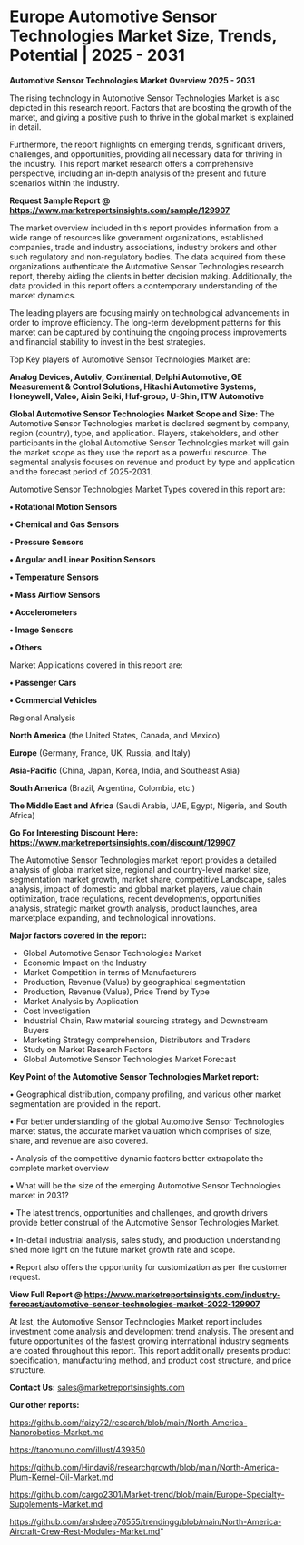 # Europe Automotive Sensor Technologies Market Size, Trends, Potential | 2025 - 2031

<Strong> Automotive Sensor Technologies Market Overview 2025 - 2031</strong>

The rising technology in Automotive Sensor Technologies Market is also depicted in this research report. Factors that are boosting the growth of the market, and giving a positive push to thrive in the global market is explained in detail.

Furthermore, the report highlights on emerging trends, significant drivers, challenges, and opportunities, providing all necessary data for thriving in the industry. This report market research offers a comprehensive perspective, including an in-depth analysis of the present and future scenarios within the industry.

<strong>Request Sample Report @ <a href=https://www.marketreportsinsights.com/sample/129907>https://www.marketreportsinsights.com/sample/129907</a></strong>

The market overview included in this report provides information from a wide range of resources like government organizations, established companies, trade and industry associations, industry brokers and other such regulatory and non-regulatory bodies. The data acquired from these organizations authenticate the Automotive Sensor Technologies research report, thereby aiding the clients in better decision making. Additionally, the data provided in this report offers a contemporary understanding of the market dynamics.

The leading players are focusing mainly on technological advancements in order to improve efficiency. The long-term development patterns for this market can be captured by continuing the ongoing process improvements and financial stability to invest in the best strategies.

Top Key players of Automotive Sensor Technologies Market are:

<strong>Analog Devices, Autoliv, Continental, Delphi Automotive, GE Measurement & Control Solutions, Hitachi Automotive Systems, Honeywell, Valeo, Aisin Seiki, Huf-group, U-Shin, ITW Automotive</strong>

<strong><b>Global Automotive Sensor Technologies Market Scope and Size:</b></strong>
The Automotive Sensor Technologies market is declared segment by company, region (country), type, and application. Players, stakeholders, and other participants in the global Automotive Sensor Technologies market will gain the market scope as they use the report as a powerful resource. The segmental analysis focuses on revenue and product by type and application and the forecast period of 2025-2031.

Automotive Sensor Technologies Market Types covered in this report are:

<strong>• Rotational Motion Sensors

• Chemical and Gas Sensors

• Pressure Sensors

• Angular and Linear Position Sensors

• Temperature Sensors

• Mass Airflow Sensors

• Accelerometers

• Image Sensors

• Others</strong>

Market Applications covered in this report are:

<strong>• Passenger Cars

• Commercial Vehicles</strong> 

Regional Analysis

<strong>North America</strong> (the United States, Canada, and Mexico)

<strong>Europe</strong> (Germany, France, UK, Russia, and Italy)

<strong>Asia-Pacific</strong> (China, Japan, Korea, India, and Southeast Asia)

<strong>South America</strong> (Brazil, Argentina, Colombia, etc.)

<strong>The Middle East and Africa</strong> (Saudi Arabia, UAE, Egypt, Nigeria, and South Africa)

<strong>Go For Interesting Discount Here: <a href=https://www.marketreportsinsights.com/discount/129907>https://www.marketreportsinsights.com/discount/129907</a></strong>

The Automotive Sensor Technologies market report provides a detailed analysis of global market size, regional and country-level market size, segmentation market growth, market share, competitive Landscape, sales analysis, impact of domestic and global market players, value chain optimization, trade regulations, recent developments, opportunities analysis, strategic market growth analysis, product launches, area marketplace expanding, and technological innovations.

<strong><b>Major factors covered in the report:</b></strong>
<ul>
  <li>Global Automotive Sensor Technologies Market </li>
  <li>Economic Impact on the Industry</li>
  <li>Market Competition in terms of Manufacturers</li>
  <li>Production, Revenue (Value) by geographical segmentation</li>
  <li>Production, Revenue (Value), Price Trend by Type</li>
  <li>Market Analysis by Application</li>
  <li>Cost Investigation</li>
  <li>Industrial Chain, Raw material sourcing strategy and Downstream Buyers</li>
  <li>Marketing Strategy comprehension, Distributors and Traders</li>
  <li>Study on Market Research Factors</li>
  <li>Global Automotive Sensor Technologies Market Forecast</li>
</ul>

<strong><b>Key Point of the Automotive Sensor Technologies Market report:</b></strong>

• Geographical distribution, company profiling, and various other market segmentation are provided in the report.

• For better understanding of the global Automotive Sensor Technologies market status, the accurate market valuation which comprises of size, share, and revenue are also covered.

• Analysis of the competitive dynamic factors better extrapolate the complete market overview

• What will be the size of the emerging Automotive Sensor Technologies market in 2031?

• The latest trends, opportunities and challenges, and growth drivers provide better construal of the Automotive Sensor Technologies Market.

• In-detail industrial analysis, sales study, and production understanding shed more light on the future market growth rate and scope.

• Report also offers the opportunity for customization as per the customer request.

<strong><b>View Full Report @ <a href=https://www.marketreportsinsights.com/industry-forecast/automotive-sensor-technologies-market-2022-129907>https://www.marketreportsinsights.com/industry-forecast/automotive-sensor-technologies-market-2022-129907</a></b></strong>


At last, the Automotive Sensor Technologies Market report includes investment come analysis and development trend analysis. The present and future opportunities of the fastest growing international industry segments are coated throughout this report. This report additionally presents product specification, manufacturing method, and product cost structure, and price structure.

<strong>Contact Us:</strong>
sales@marketreportsinsights.com

<strong>Our other reports:</strong>

<a href=https://github.com/faizy72/research/blob/main/North-America-Nanorobotics-Market.md>https://github.com/faizy72/research/blob/main/North-America-Nanorobotics-Market.md</a>

<a href=https://tanomuno.com/illust/439350>https://tanomuno.com/illust/439350</a>

<a href=https://github.com/Hindavi8/researchgrowth/blob/main/North-America-Plum-Kernel-Oil-Market.md>https://github.com/Hindavi8/researchgrowth/blob/main/North-America-Plum-Kernel-Oil-Market.md</a>

<a href=https://github.com/cargo2301/Market-trend/blob/main/Europe-Specialty-Supplements-Market.md>https://github.com/cargo2301/Market-trend/blob/main/Europe-Specialty-Supplements-Market.md</a>

<a href=https://github.com/arshdeep76555/trendingg/blob/main/North-America-Aircraft-Crew-Rest-Modules-Market.md>https://github.com/arshdeep76555/trendingg/blob/main/North-America-Aircraft-Crew-Rest-Modules-Market.md</a>"
